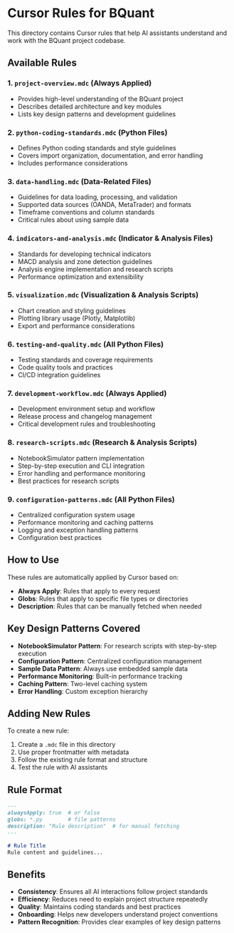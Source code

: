 # Cursor Rules for BQuant

This directory contains Cursor rules that help AI assistants understand and work with the BQuant project codebase.

## Available Rules

### 1. `project-overview.mdc` (Always Applied)
- Provides high-level understanding of the BQuant project
- Describes detailed architecture and key modules
- Lists key design patterns and development guidelines

### 2. `python-coding-standards.mdc` (Python Files)
- Defines Python coding standards and style guidelines
- Covers import organization, documentation, and error handling
- Includes performance considerations

### 3. `data-handling.mdc` (Data-Related Files)
- Guidelines for data loading, processing, and validation
- Supported data sources (OANDA, MetaTrader) and formats
- Timeframe conventions and column standards
- Critical rules about using sample data

### 4. `indicators-and-analysis.mdc` (Indicator & Analysis Files)
- Standards for developing technical indicators
- MACD analysis and zone detection guidelines
- Analysis engine implementation and research scripts
- Performance optimization and extensibility

### 5. `visualization.mdc` (Visualization & Analysis Scripts)
- Chart creation and styling guidelines
- Plotting library usage (Plotly, Matplotlib)
- Export and performance considerations

### 6. `testing-and-quality.mdc` (All Python Files)
- Testing standards and coverage requirements
- Code quality tools and practices
- CI/CD integration guidelines

### 7. `development-workflow.mdc` (Always Applied)
- Development environment setup and workflow
- Release process and changelog management
- Critical development rules and troubleshooting

### 8. `research-scripts.mdc` (Research & Analysis Scripts)
- NotebookSimulator pattern implementation
- Step-by-step execution and CLI integration
- Error handling and performance monitoring
- Best practices for research scripts

### 9. `configuration-patterns.mdc` (All Python Files)
- Centralized configuration system usage
- Performance monitoring and caching patterns
- Logging and exception handling patterns
- Configuration best practices

## How to Use

These rules are automatically applied by Cursor based on:
- **Always Apply**: Rules that apply to every request
- **Globs**: Rules that apply to specific file types or directories
- **Description**: Rules that can be manually fetched when needed

## Key Design Patterns Covered

- **NotebookSimulator Pattern**: For research scripts with step-by-step execution
- **Configuration Pattern**: Centralized configuration management
- **Sample Data Pattern**: Always use embedded sample data
- **Performance Monitoring**: Built-in performance tracking
- **Caching Pattern**: Two-level caching system
- **Error Handling**: Custom exception hierarchy

## Adding New Rules

To create a new rule:
1. Create a `.mdc` file in this directory
2. Use proper frontmatter with metadata
3. Follow the existing rule format and structure
4. Test the rule with AI assistants

## Rule Format

```markdown
---
alwaysApply: true  # or false
globs: *.py        # file patterns
description: "Rule description"  # for manual fetching
---

# Rule Title
Rule content and guidelines...
```

## Benefits

- **Consistency**: Ensures all AI interactions follow project standards
- **Efficiency**: Reduces need to explain project structure repeatedly
- **Quality**: Maintains coding standards and best practices
- **Onboarding**: Helps new developers understand project conventions
- **Pattern Recognition**: Provides clear examples of key design patterns
